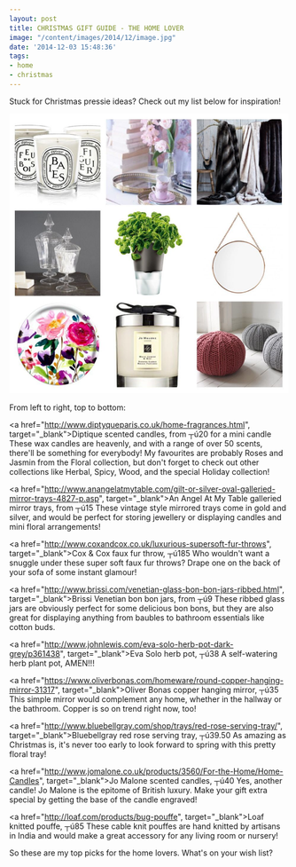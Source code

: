 ```yaml
---
layout: post
title: CHRISTMAS GIFT GUIDE - THE HOME LOVER
image: "/content/images/2014/12/image.jpg"
date: '2014-12-03 15:48:36'
tags:
- home
- christmas
---
```


Stuck for Christmas pressie ideas? Check out my list below for inspiration!

![](/content/images/2014/12/image.png)

From left to right, top to bottom:

<a href="http://www.diptyqueparis.co.uk/home-fragrances.html", target="_blank">Diptique scented candles</a>, from ┬ú20 for a mini candle
These wax candles are heavenly, and with a range of over 50 scents, there'll be something for everybody! My favourites are probably Roses and Jasmin from the Floral collection, but don't forget to check out other collections like Herbal, Spicy, Wood, and the special Holiday collection!

<a href="http://www.anangelatmytable.com/gilt-or-silver-oval-galleried-mirror-trays-4827-p.asp", target="_blank">An Angel At My Table galleried mirror trays</a>, from ┬ú15
These vintage style mirrored trays come in gold and silver, and would be perfect for storing jewellery or displaying candles and mini floral arrangements!

<a href="http://www.coxandcox.co.uk/luxurious-supersoft-fur-throws", target="_blank">Cox & Cox faux fur throw</a>, ┬ú185
Who wouldn't want a snuggle under these super soft faux fur throws? Drape one on the back of your sofa of some instant glamour!

<a href="http://www.brissi.com/venetian-glass-bon-bon-jars-ribbed.html", target="_blank">Brissi Venetian bon bon jars</a>, from ┬ú9
These ribbed glass jars are obviously perfect for some delicious bon bons, but they are also great for displaying anything from baubles to bathroom essentials like cotton buds.

<a href="http://www.johnlewis.com/eva-solo-herb-pot-dark-grey/p361438", target="_blank">Eva Solo herb pot</a>, ┬ú38
A self-watering herb plant pot, AMEN!!! 

<a href="https://www.oliverbonas.com/homeware/round-copper-hanging-mirror-31317", target="_blank">Oliver Bonas copper hanging mirror</a>, ┬ú35
This simple mirror would complement any home, whether in the hallway or the bathroom. Copper is so on trend right now, too!

<a href="http://www.bluebellgray.com/shop/trays/red-rose-serving-tray/", target="_blank">Bluebellgray red rose serving tray</a>, ┬ú39.50
As amazing as Christmas is, it's never too early to look forward to spring with this pretty floral tray!

<a href="http://www.jomalone.co.uk/products/3560/For-the-Home/Home-Candles", target="_blank">Jo Malone scented candles</a>, ┬ú40
Yes, another candle! Jo Malone is the epitome of British luxury. Make your gift extra special by getting the base of the candle engraved!

<a href="http://loaf.com/products/bug-pouffe", target="_blank">Loaf knitted pouffe</a>, ┬ú85
These cable knit pouffes are hand knitted by artisans in India and would make a great accessory for any living room or nursery!

So these are my top picks for the home lovers. What's on your wish list?